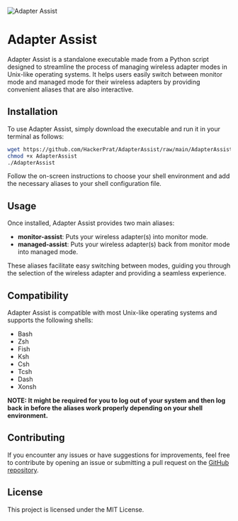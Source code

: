 ![Adapter Assist](https://github.com/HackerPrat/AdapterAssist/assets/38567597/e70e2499-5c15-40b3-8ebf-82525958c94a)
# Adapter Assist

Adapter Assist is a standalone executable made from a Python script designed to streamline the process of managing wireless adapter modes in Unix-like operating systems. It helps users easily switch between monitor mode and managed mode for their wireless adapters by providing convenient aliases that are also interactive.

## Installation

To use Adapter Assist, simply download the executable and run it in your terminal as follows:

```bash
wget https://github.com/HackerPrat/AdapterAssist/raw/main/AdapterAssist
chmod +x AdapterAssist
./AdapterAssist
```

Follow the on-screen instructions to choose your shell environment and add the necessary aliases to your shell configuration file.

## Usage

Once installed, Adapter Assist provides two main aliases:

- **monitor-assist**: Puts your wireless adapter(s) into monitor mode.
- **managed-assist**: Puts your wireless adapter(s) back from monitor mode into managed mode.

These aliases facilitate easy switching between modes, guiding you through the selection of the wireless adapter and providing a seamless experience.

## Compatibility

Adapter Assist is compatible with most Unix-like operating systems and supports the following shells:

- Bash
- Zsh
- Fish
- Ksh
- Csh
- Tcsh
- Dash
- Xonsh

**NOTE: It might be required for you to log out of your system and then log back in before the aliases work properly depending on your shell environment.**


## Contributing

If you encounter any issues or have suggestions for improvements, feel free to contribute by opening an issue or submitting a pull request on the [GitHub repository](https://github.com/HackerPrat/AdapterAsssist).

## License

This project is licensed under the MIT License.
